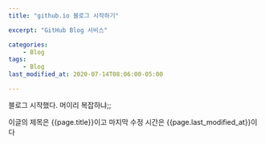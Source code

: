 ```yaml
---
title: "github.io 블로그 시작하기"

excerpt: "GitHub Blog 서비스"

categories:
	- Blog
tags:
	- Blog
last_modified_at: 2020-07-14T08:06:00-05:00

---
```


블로그 시작했다. 머이리 복잡하냐;;

이글의 제목은 {{page.title}}이고
마지막 수정 시간은 {{page.last_modified_at}}이다